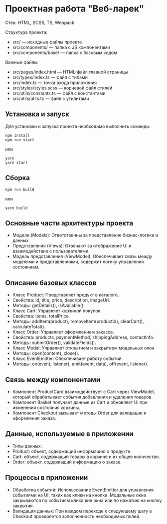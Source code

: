 # Проектная работа "Веб-ларек"

Стек: HTML, SCSS, TS, Webpack

Структура проекта:
- src/ — исходные файлы проекта
- src/components/ — папка с JS компонентами
- src/components/base/ — папка с базовым кодом

Важные файлы:
- src/pages/index.html — HTML-файл главной страницы
- src/types/index.ts — файл с типами
- src/index.ts — точка входа приложения
- src/styles/styles.scss — корневой файл стилей
- src/utils/constants.ts — файл с константами
- src/utils/utils.ts — файл с утилитами

## Установка и запуск
Для установки и запуска проекта необходимо выполнить команды

```
npm install
npm run start
```

или

```
yarn
yarn start
```
## Сборка

```
npm run build
```

или

```
yarn build
```

## Основные части архитектуры проекта

- Модели (Models): Ответственны за представление бизнес-логики и данных.
- Представления (Views): Отвечают за отображение UI и взаимодействие с пользователями.
- Модель представления (ViewModel): Обеспечивает связь между моделями и представлениями, содержит логику управления состоянием.

## Описание базовых классов

- Класс Product: Представляет продукт в каталоге.
- Свойства: id, title, price, description, imageUrl.
- Методы: getDetails(), isAvailable().
- Класс Cart: Управляет корзиной покупок.
- Свойства: items, totalPrice.
- Методы: addItem(product), removeItem(productId), clearCart(), calculateTotal().
- Класс Order: Управляет оформлением заказов.
- Свойства: products, paymentMethod, shippingAddress, contactInfo.
- Методы: submitOrder(), validateFields().
- Класс Modal: Управляет открытием и закрытием модальных окон.
- Методы: open(content), close().
- Класс EventEmitter: Обеспечивает работу событий.
- Методы: on(event, listener), emit(event, data), off(event, listener).

## Связь между компонентами

- Компонент ProductCard взаимодействует с Cart через ViewModel, который обрабатывает события добавления и удаления товаров.
- Компонент Basket получает данные из Cart и обновляет UI при изменении состояния корзины.
- Компонент Checkout вызывает методы Order для валидации и оформления заказа.

## Данные, используемые в приложении

- Типы данных:
- Product: объект, содержащий информацию о продукте.
- Cart: объект, содержащий товары в корзине и их общее количество.
- Order: объект, содержащий информацию о заказе.

## Процессы в приложении

- Обработка событий:
Использование EventEmitter для управления событиями на UI, таких как клики на кнопки.
Модальные окна закрываются по событиям клика вне окна или по нажатию на кнопку закрытия.
- Валидация данных:
При каждом переходе к следующему шагу в Checkout проверяется заполненность необходимых полей.